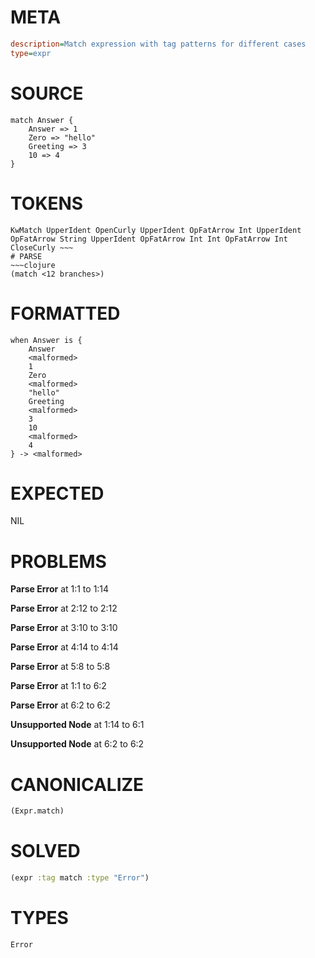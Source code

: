 # META
~~~ini
description=Match expression with tag patterns for different cases
type=expr
~~~
# SOURCE
~~~roc
match Answer {
    Answer => 1
    Zero => "hello"
    Greeting => 3
    10 => 4
}
~~~
# TOKENS
~~~text
KwMatch UpperIdent OpenCurly UpperIdent OpFatArrow Int UpperIdent OpFatArrow String UpperIdent OpFatArrow Int Int OpFatArrow Int CloseCurly ~~~
# PARSE
~~~clojure
(match <12 branches>)
~~~
# FORMATTED
~~~roc
when Answer is {
	Answer
	<malformed>
	1
	Zero
	<malformed>
	"hello"
	Greeting
	<malformed>
	3
	10
	<malformed>
	4
} -> <malformed>
~~~
# EXPECTED
NIL
# PROBLEMS
**Parse Error**
at 1:1 to 1:14

**Parse Error**
at 2:12 to 2:12

**Parse Error**
at 3:10 to 3:10

**Parse Error**
at 4:14 to 4:14

**Parse Error**
at 5:8 to 5:8

**Parse Error**
at 1:1 to 6:2

**Parse Error**
at 6:2 to 6:2

**Unsupported Node**
at 1:14 to 6:1

**Unsupported Node**
at 6:2 to 6:2

# CANONICALIZE
~~~clojure
(Expr.match)
~~~
# SOLVED
~~~clojure
(expr :tag match :type "Error")
~~~
# TYPES
~~~roc
Error
~~~
